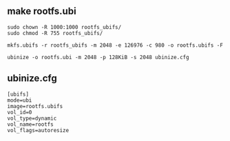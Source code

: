 ## make rootfs.ubi
    sudo chown -R 1000:1000 rootfs_ubifs/
    sudo chmod -R 755 rootfs_ubifs/
    
    mkfs.ubifs -r rootfs_ubifs -m 2048 -e 126976 -c 980 -o rootfs.ubifs -F
    
    ubinize -o rootfs.ubi -m 2048 -p 128KiB -s 2048 ubinize.cfg

## ubinize.cfg
    [ubifs]
    mode=ubi
    image=rootfs.ubifs
    vol_id=0
    vol_type=dynamic
    vol_name=rootfs
    vol_flags=autoresize
